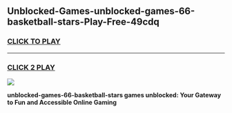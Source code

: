
## Unblocked-Games-unblocked-games-66-basketball-stars-Play-Free-49cdq
<h3>
<a href="https://premium76.site?title=unblocked-games-66-basketball-stars&ref=21A">CLICK TO PLAY</a></h3>
<hr>

<h3>
<a href="https://premium76.site?title=unblocked-games-66-basketball-stars&ref=21A">CLICK 2 PLAY</a>
  
</h3>

<a href="https://premium76.site?title=unblocked-games-66-basketball-stars&ref=21A"><img src="https://clearcache.store/games.png"></a>


**unblocked-games-66-basketball-stars games unblocked: Your Gateway to Fun and Accessible Online Gaming**
